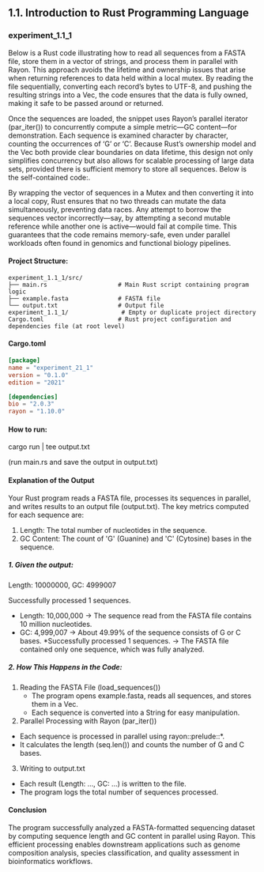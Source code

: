 ## 1.1. Introduction to Rust Programming Language

### experiment_1.1_1

Below is a Rust code illustrating how to read all sequences from a FASTA file, store them in a vector of strings, and process them in parallel with Rayon. This approach avoids the lifetime and ownership issues that arise when returning references to data held within a local mutex. By reading the file sequentially, converting each record’s bytes to UTF-8, and pushing the resulting strings into a Vec<String>, the code ensures that the data is fully owned, making it safe to be passed around or returned.

Once the sequences are loaded, the snippet uses Rayon’s parallel iterator (par_iter()) to concurrently compute a simple metric—GC content—for demonstration. Each sequence is examined character by character, counting the occurrences of ‘G’ or ‘C’. Because Rust’s ownership model and the Vec<String> both provide clear boundaries on data lifetime, this design not only simplifies concurrency but also allows for scalable processing of large data sets, provided there is sufficient memory to store all sequences. Below is the self-contained code:.

By wrapping the vector of sequences in a Mutex and then converting it into a local copy, Rust ensures that no two threads can mutate the data simultaneously, preventing data races. Any attempt to borrow the sequences vector incorrectly—say, by attempting a second mutable reference while another one is active—would fail at compile time. This guarantees that the code remains memory-safe, even under parallel workloads often found in genomics and functional biology pipelines.

#### Project Structure:

```plaintext
experiment_1.1_1/src/
├── main.rs                    # Main Rust script containing program logic
├── example.fasta              # FASTA file
└── output.txt                 # Output file
experiment_1.1_1/               # Empty or duplicate project directory
Cargo.toml                     # Rust project configuration and dependencies file (at root level)
```

#### Cargo.toml

```toml
[package]
name = "experiment_21_1"
version = "0.1.0"
edition = "2021"

[dependencies]
bio = "2.0.3"
rayon = "1.10.0"
```

#### How to run:

cargo run | tee output.txt

(run main.rs and save the output in output.txt)
  

#### Explanation of the Output

Your Rust program reads a FASTA file, processes its sequences in parallel, and writes results to an output file (output.txt). The key metrics computed for each sequence are:
1. Length: The total number of nucleotides in the sequence.
2. GC Content: The count of 'G' (Guanine) and 'C' (Cytosine) bases in the sequence.

##### 1. Given the output:

Length: 10000000, GC: 4999007

Successfully processed 1 sequences.

* Length: 10,000,000 → The sequence read from the FASTA file contains 10 million nucleotides.
* GC: 4,999,007 → About 49.99% of the sequence consists of G or C bases.
*Successfully processed 1 sequences. → The FASTA file contained only one sequence, which was fully analyzed.

##### 2. How This Happens in the Code:

1. Reading the FASTA File (load_sequences())
   * The program opens example.fasta, reads all sequences, and stores them in a Vec<String>.
    * Each sequence is converted into a String for easy manipulation.
2. Parallel Processing with Rayon (par_iter())
  * Each sequence is processed in parallel using rayon::prelude::*.
  * It calculates the length (seq.len()) and counts the number of G and C bases.
3. Writing to output.txt
  * Each result (Length: ..., GC: ...) is written to the file.
  * The program logs the total number of sequences processed.

#### Conclusion

The program successfully analyzed a FASTA-formatted sequencing dataset by computing sequence length and GC content in parallel using Rayon. This efficient processing enables downstream applications such as genome composition analysis, species classification, and quality assessment in bioinformatics workflows.

